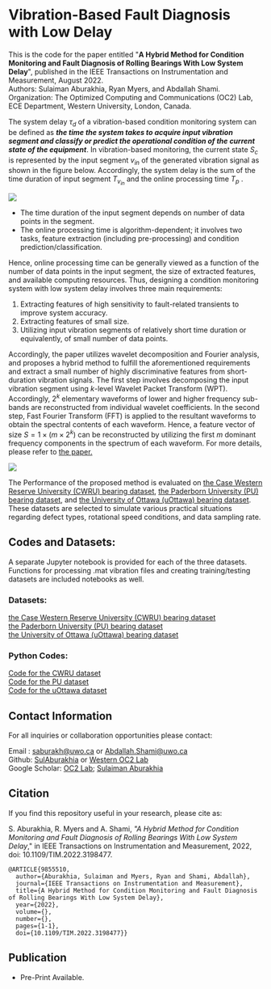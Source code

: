 # Vibration-Based Fault Diagnosis with Low Delay

This is the code for the paper entitled "**A Hybrid Method for Condition Monitoring and Fault Diagnosis of Rolling Bearings With Low System Delay**", published in the IEEE Transactions on Instrumentation and Measurement, August 2022. <br>
Authors: Sulaiman Aburakhia, Ryan Myers, and Abdallah Shami. <br>
Organization: The Optimized Computing and Communications (OC2) Lab, ECE Department, Western University, London, Canada. <br>

The system delay $\tau_d$ of a vibration-based condition monitoring system can be defined as ***the time the system takes to acquire input vibration segment and classify or predict the operational condition of the current state of the equipment***. In vibration-based monitoring, the current state $S_c$ is represented by the input segment $v_{in}$ of the generated vibration signal as shown in the figure below. Accordingly, the system delay is the sum of the time duration of input segment $T_{v_{in}}$ and the online processing time $T_p$ . 


<p float>
<img src="https://github.com/Western-OC2-Lab/Vibration-Based-Fault-Diagnosis-with-Low-Delay/blob/main/Figure_01.png"/> 
</p>


<ul>
<li>The time duration of the input segment depends on number of data points in the segment. 
<li>The online processing time is algorithm-dependent; it involves two tasks, feature extraction (including pre-processing) and condition prediction/classification. <br>
</ul>
Hence, online processing time can be generally viewed as a function of the number of data points in the input segment, the size of extracted features, and available computing resources. Thus, designing a condition monitoring system with low system delay involves three main requirements: <br>

<ol>
  <li>Extracting features of high sensitivity to fault-related transients to improve system accuracy.</li>
  <li>Extracting features of small size.</li>
  <li>Utilizing input vibration segments of relatively short time duration or equivalently, of small number of data points.</li>
</ol>

Accordingly, the paper utilizes wavelet decomposition and Fourier analysis, and proposes a hybrid method to fulfill the aforementioned requirements and extract a small number of highly discriminative features from short-duration vibration signals. The first step involves decomposing the input vibration segment using $k$-level Wavelet Packet Transform (WPT). Accordingly, $2^k$ elementary waveforms of lower and higher frequency sub-bands are reconstructed from individual wavelet coefficients.
In the second step, Fast Fourier Transform (FFT) is applied to the resultant waveforms to obtain the spectral contents of each waveform. Hence, a
feature vector of size $S=1×(m×2^k)$ can be reconstructed by utilizing the first $m$ dominant frequency components in the spectrum of each waveform. For more details, please refer to [the paper.](https://ieeexplore.ieee.org/document/9855510)<bR>
  
<p>
<img src="https://github.com/Western-OC2-Lab/Vibration-Based-Fault-Diagnosis-with-Low-Delay/blob/main/Figure_02.png"/> 
</p>  
  
The Performance of the proposed method is evaluated on [the Case Western Reserve University (CWRU) bearing dataset](https://engineering.case.edu/bearingdatacenter),  [the Paderborn University (PU) bearing dataset](https://mb.uni-paderborn.de/en/kat/main-research/datacenter/bearing-datacenter/data-sets-and-download), and
[the University of Ottawa (uOttawa) bearing dataset](https://data.mendeley.com/datasets/v43hmbwxpm/2). These datasets are selected to simulate various practical situations regarding defect types, rotational speed conditions, and data sampling rate. <br>

## Codes and Datasets:

A separate Jupyter notebook is provided for each of the three datasets. Functions for processing .mat vibration files and creating training/testing datasets are included notebooks as well.<br>

### Datasets:<br>
[the Case Western Reserve University (CWRU) bearing dataset](https://engineering.case.edu/bearingdatacenter)<br>
[the Paderborn University (PU) bearing dataset](https://mb.uni-paderborn.de/en/kat/main-research/datacenter/bearing-datacenter/data-sets-and-download)<br>
[the University of Ottawa (uOttawa) bearing dataset](https://data.mendeley.com/datasets/v43hmbwxpm/2)<br>

### Python Codes:<br>
[Code for the CWRU dataset](https://github.com/Western-OC2-Lab/Vibration-Based-Fault-Diagnosis-with-Low-Delay/blob/main/Code_CWRU_Dataset.ipynb)<br>
[Code for the PU dataset](https://github.com/Western-OC2-Lab/Vibration-Based-Fault-Diagnosis-with-Low-Delay/blob/main/Code_PU_Dataset.ipynb)<br>
[Code for the uOttawa dataset](https://github.com/Western-OC2-Lab/Vibration-Based-Fault-Diagnosis-with-Low-Delay/blob/main/Code_uOttawa_Dataset.ipynb)<br>




## Contact Information
For all inquiries or collaboration opportunities please contact: <br>

Email : saburakh@uwo.ca or Abdallah.Shami@uwo.ca <br>
Github: [SulAburakhia](https://github.com/SulAburakhia) or [Western OC2 Lab](https://github.com/Western-OC2-Lab) <br>
Google Scholar: [OC2 Lab](https://scholar.google.com.eg/citations?user=oiebNboAAAAJ&hl=en); [Sulaiman Aburakhia](https://scholar.google.com/citations?user=8x-pPSYAAAAJ&hl=en)




## Citation

If you find this repository useful in your research, please cite as:

S. Aburakhia, R. Myers and A. Shami, *"A Hybrid Method for Condition Monitoring and Fault Diagnosis of Rolling Bearings With Low System Delay*," in IEEE Transactions on Instrumentation and Measurement, 2022, doi: 10.1109/TIM.2022.3198477.

```
@ARTICLE{9855510,
  author={Aburakhia, Sulaiman and Myers, Ryan and Shami, Abdallah},
  journal={IEEE Transactions on Instrumentation and Measurement}, 
  title={A Hybrid Method for Condition Monitoring and Fault Diagnosis of Rolling Bearings With Low System Delay}, 
  year={2022},
  volume={},
  number={},
  pages={1-1},
  doi={10.1109/TIM.2022.3198477}}
 ```



## Publication

<ul>
<li>Pre-Print Available.
 </ul>
